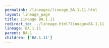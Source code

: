 ```yaml
---
permalink: /lineages/lineage_BA.1.11.html
layout: lineage_page
title: Lineage BA.1.11
redirect_to: ../lineage.html?lineage=BA.1.11
lineage: BA.1.11
parent: BA.1
children: ['BA.1.11']
---
```


